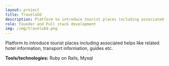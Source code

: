 ```yaml
---
layout: project
title: Travelobd
description: Platform to introduce tourist places including associated helps. 
role: Founder and Full stack development 
img: /img/travelobd.png
---
```


 Platform to introduce tourist places including associated helps like related hotel information, transport information,  guides etc.
       
<strong>Tools/technologies:</strong> Ruby on Rails, Mysql 